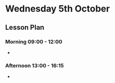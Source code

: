 # Wednesday 5th October

## Lesson Plan

### Morning 09:00 - 12:00

+ 

### Afternoon 13:00 - 16:15

+ 
